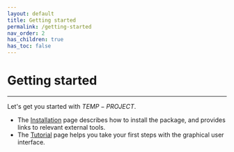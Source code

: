 ```yaml
---
layout: default
title: Getting started
permalink: /getting-started
nav_order: 2
has_children: true
has_toc: false
---
```


# Getting started

* * *

Let's get you started with $TEMP-PROJECT$.

- The [Installation](https://dinechingreg.github.io/temp-project/getting-started/installation) page describes how to install the package, and provides links to relevant external tools.
- The [Tutorial](https://dinechingreg.github.io/temp-project/getting-started/tutorial) page helps you take your first steps with the graphical user interface.
